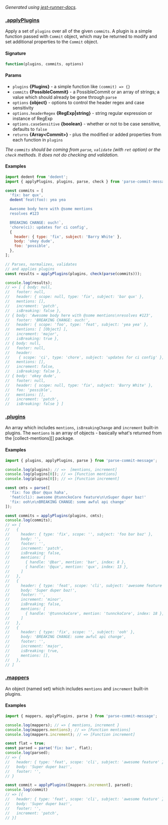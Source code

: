 

_Generated using [jest-runner-docs](https://ghub.now.sh/jest-runner-docs)._

### [.applyPlugins](./src/index.js#L102)

Apply a set of `plugins` over all of the given `commits`.
A plugin is a simple function passed with `Commit` object,
which may be returned to modify and set additional properties
to the `Commit` object.

<span id="applyplugins-signature"></span>

#### Signature

```ts
function(plugins, commits, options)
```

<span id="applyplugins-params"></span>

#### Params

- `plugins` **{Plugins}** - a simple function like `(commit) => {}`
- `commits` **{PossibleCommit}** - a PossibleCommit or an array of strings; a value which should already be gone through `parse`
- `options` **{object}** - options to control the header regex and case sensitivity
- `options.headerRegex` **{RegExp|string}** - string regular expression or instance of RegExp
- `options.caseSensitive` **{boolean}** - whether or not to be case sensitive, defaults to `false`
- `returns` **{Array&lt;Commit&gt;}** - plus the modified or added properties from each function in `plugins`

_The `commits` should be coming from `parse`, `validate` (with `ret` option)
or the `check` methods. It does not do checking and validation._

<span id="applyplugins-examples"></span>

#### Examples

```js
import dedent from 'dedent';
import { applyPlugins, plugins, parse, check } from 'parse-commit-message';

const commits = [
  'fix: bar qux',
  dedent`feat(foo): yea yea

  Awesome body here with @some mentions
  resolves #123

  BREAKING CHANGE: ouch!`,
  'chore(ci): updates for ci config',
  {
    header: { type: 'fix', subject: 'Barry White' },
    body: 'okey dude',
    foo: 'possible',
  },
];

// Parses, normalizes, validates
// and applies plugins
const results = applyPlugins(plugins, check(parse(commits)));

console.log(results);
// => [ { body: null,
//   footer: null,
//   header: { scope: null, type: 'fix', subject: 'bar qux' },
//   mentions: [],
//   increment: 'patch',
//   isBreaking: false },
// { body: 'Awesome body here with @some mentions\nresolves #123',
//   footer: 'BREAKING CHANGE: ouch!',
//   header: { scope: 'foo', type: 'feat', subject: 'yea yea' },
//   mentions: [ [Object] ],
//   increment: 'major',
//   isBreaking: true },
// { body: null,
//   footer: null,
//   header:
//    { scope: 'ci', type: 'chore', subject: 'updates for ci config' },
//   mentions: [],
//   increment: false,
//   isBreaking: false },
// { body: 'okey dude',
//   footer: null,
//   header: { scope: null, type: 'fix', subject: 'Barry White' },
//   foo: 'possible',
//   mentions: [],
//   increment: 'patch',
//   isBreaking: false } ]
```

### [.plugins](./src/index.js#L186)

An array which includes `mentions`, `isBreakingChange` and `increment` built-in plugins.
The `mentions` is an array of objects - basically what's returned from
the [collect-mentions][] package.





<span id="plugins-examples"></span>

#### Examples

```js
import { plugins, applyPlugins, parse } from 'parse-commit-message';

console.log(plugins); // =>  [mentions, increment]
console.log(plugins[0]); // => [Function mentions]
console.log(plugins[0]); // => [Function increment]

const cmts = parse([
  'fix: foo @bar @qux haha',
  'feat(cli): awesome @tunnckoCore feature\n\nSuper duper baz!'
  'fix: ooh\n\nBREAKING CHANGE: some awful api change'
]);

const commits = applyPlugins(plugins, cmts);
console.log(commits);
// => [
//   {
//     header: { type: 'fix', scope: '', subject: 'foo bar baz' },
//     body: '',
//     footer: '',
//     increment: 'patch',
//     isBreaking: false,
//     mentions: [
//       { handle: '@bar', mention: 'bar', index: 8 },
//       { handle: '@qux', mention: 'qux', index: 13 },
//     ]
//   },
//   {
//     header: { type: 'feat', scope: 'cli', subject: 'awesome feature' },
//     body: 'Super duper baz!',
//     footer: '',
//     increment: 'minor',
//     isBreaking: false,
//     mentions: [
//       { handle: '@tunnckoCore', mention: 'tunnckoCore', index: 18 },
//     ]
//   },
//   {
//     header: { type: 'fix', scope: '', subject: 'ooh' },
//     body: 'BREAKING CHANGE: some awful api change',
//     footer: '',
//     increment: 'major',
//     isBreaking: true,
//     mentions: [],
//   },
// ]
```

### [.mappers](./src/index.js#L219)

An object (named set) which includes `mentions` and `increment` built-in plugins.





<span id="mappers-examples"></span>

#### Examples

```js
import { mappers, applyPlugins, parse } from 'parse-commit-message';

console.log(mappers); // => { mentions, increment }
console.log(mappers.mentions); // => [Function mentions]
console.log(mappers.increment); // => [Function increment]

const flat = true;
const parsed = parse('fix: bar', flat);
console.log(parsed);
// => {
//   header: { type: 'feat', scope: 'cli', subject: 'awesome feature' },
//   body: 'Super duper baz!',
//   footer: '',
// }

const commit = applyPlugins([mappers.increment], parsed);
console.log(commit)
// => [{
//   header: { type: 'feat', scope: 'cli', subject: 'awesome feature' },
//   body: 'Super duper baz!',
//   footer: '',
//   increment: 'patch',
// }]
```

